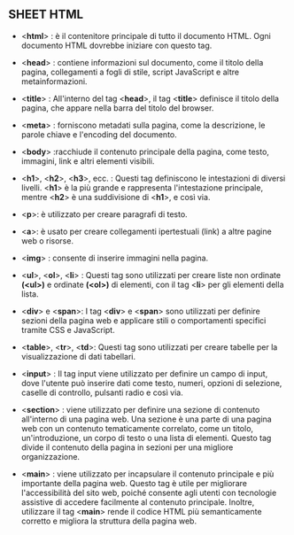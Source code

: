 <!-- @format -->

## SHEET HTML

- <**html**> : è il contenitore principale di tutto il documento HTML. Ogni documento HTML dovrebbe iniziare con questo tag.

- <**head**> : contiene informazioni sul documento, come il titolo della pagina, collegamenti a fogli di stile, script JavaScript e altre metainformazioni.
- <**title**> : All'interno del tag <**head**>, il tag <**title**> definisce il titolo della pagina, che appare nella barra del titolo del browser.
- <**meta**> : forniscono metadati sulla pagina, come la descrizione, le parole chiave e l'encoding del documento.
- <**body**> :racchiude il contenuto principale della pagina, come testo, immagini, link e altri elementi visibili.
- <**h1**>, <**h2**>, <**h3**>, ecc. : Questi tag definiscono le intestazioni di diversi livelli. <**h1**> è la più grande e rappresenta l'intestazione principale, mentre <**h2**> è una suddivisione di <**h1**>, e così via.
- <**p**>: è utilizzato per creare paragrafi di testo.
- <**a**>: è usato per creare collegamenti ipertestuali (link) a altre pagine web o risorse.
- <**img**> : consente di inserire immagini nella pagina.
- <**ul**>, <**ol**>, <**li**> : Questi tag sono utilizzati per creare liste non ordinate **(<**ul**>)** e ordinate **(<**ol**>)** di elementi, con il tag <**li**> per gli elementi della lista.
- <**div**> e <**span**>: I tag <**div**> e <**span**> sono utilizzati per definire sezioni della pagina web e applicare stili o comportamenti specifici tramite CSS e JavaScript.
- <**table**>, <**tr**>, <**td**>: Questi tag sono utilizzati per creare tabelle per la visualizzazione di dati tabellari.
- <**input**> : Il tag input viene utilizzato per definire un campo di input, dove l'utente può inserire dati come testo, numeri, opzioni di selezione, caselle di controllo, pulsanti radio e così via.

- <**section**> : viene utilizzato per definire una sezione di contenuto all'interno di una pagina web. Una sezione è una parte di una pagina web con un contenuto tematicamente correlato, come un titolo, un'introduzione, un corpo di testo o una lista di elementi. Questo tag divide il contenuto della pagina in sezioni per una migliore organizzazione.
- <**main**> : viene utilizzato per incapsulare il contenuto principale e più importante della pagina web. Questo tag è utile per migliorare l'accessibilità del sito web, poiché consente agli utenti con tecnologie assistive di accedere facilmente al contenuto principale.
  Inoltre, utilizzare il tag <**main**> rende il codice HTML più semanticamente corretto e migliora la struttura della pagina web.
